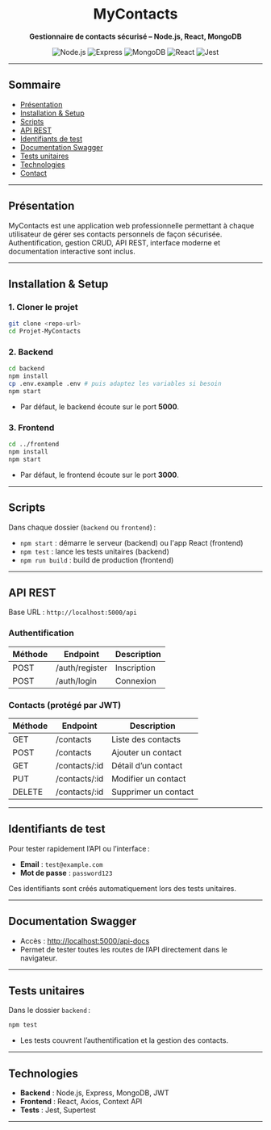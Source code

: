 <div align="center">
  <h1>MyContacts</h1>
  <p><strong>Gestionnaire de contacts sécurisé – Node.js, React, MongoDB</strong></p>
  <p>
    <img src="https://img.shields.io/badge/Node.js-18.x-green?logo=node.js" alt="Node.js">
    <img src="https://img.shields.io/badge/Express.js-4.x-black?logo=express" alt="Express">
    <img src="https://img.shields.io/badge/MongoDB-%5E6.0-brightgreen?logo=mongodb" alt="MongoDB">
    <img src="https://img.shields.io/badge/React-18.x-61dafb?logo=react" alt="React">
    <img src="https://img.shields.io/badge/Jest-tests-brightgreen?logo=jest" alt="Jest">
  </p>
</div>

---

## Sommaire
- [Présentation](#présentation)
- [Installation & Setup](#installation--setup)
- [Scripts](#scripts)
- [API REST](#api-rest)
- [Identifiants de test](#identifiants-de-test)
- [Documentation Swagger](#documentation-swagger)
- [Tests unitaires](#tests-unitaires)
- [Technologies](#technologies)
- [Contact](#contact)

---

## Présentation

MyContacts est une application web professionnelle permettant à chaque utilisateur de gérer ses contacts personnels de façon sécurisée. Authentification, gestion CRUD, API REST, interface moderne et documentation interactive sont inclus.

---

## Installation & Setup

### 1. Cloner le projet
```bash
git clone <repo-url>
cd Projet-MyContacts
```

### 2. Backend
```bash
cd backend
npm install
cp .env.example .env # puis adaptez les variables si besoin
npm start
```
- Par défaut, le backend écoute sur le port **5000**.

### 3. Frontend
```bash
cd ../frontend
npm install
npm start
```
- Par défaut, le frontend écoute sur le port **3000**.

---

## Scripts

Dans chaque dossier (`backend` ou `frontend`) :

- `npm start` : démarre le serveur (backend) ou l'app React (frontend)
- `npm test`  : lance les tests unitaires (backend)
- `npm run build` : build de production (frontend)

---

## API REST

Base URL : `http://localhost:5000/api`

### Authentification
| Méthode | Endpoint           | Description         |
|---------|--------------------|--------------------|
| POST    | /auth/register     | Inscription        |
| POST    | /auth/login        | Connexion          |

### Contacts (protégé par JWT)
| Méthode | Endpoint           | Description                |
|---------|--------------------|----------------------------|
| GET     | /contacts          | Liste des contacts         |
| POST    | /contacts          | Ajouter un contact         |
| GET     | /contacts/:id      | Détail d’un contact        |
| PUT     | /contacts/:id      | Modifier un contact        |
| DELETE  | /contacts/:id      | Supprimer un contact       |

---

## Identifiants de test

Pour tester rapidement l’API ou l’interface :

- **Email** : `test@example.com`
- **Mot de passe** : `password123`

Ces identifiants sont créés automatiquement lors des tests unitaires.

---

## Documentation Swagger

- Accès : [http://localhost:5000/api-docs](http://localhost:5000/api-docs)
- Permet de tester toutes les routes de l’API directement dans le navigateur.

---

## Tests unitaires

Dans le dossier `backend` :
```bash
npm test
```
- Les tests couvrent l’authentification et la gestion des contacts.

---

## Technologies
- **Backend** : Node.js, Express, MongoDB, JWT
- **Frontend** : React, Axios, Context API
- **Tests** : Jest, Supertest

---


